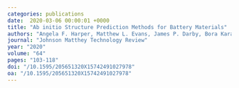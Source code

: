 ```yaml
---
categories: publications
date:  2020-03-06 00:00:01 +0000
title: "Ab initio Structure Prediction Methods for Battery Materials"
authors: "Angela F. Harper, Matthew L. Evans, James P. Darby, Bora Karasulu, Can P. Koçer, Joseph Nelson, Andrew J. Morris"
journal: "Johnson Matthey Technology Review"
year: "2020"
volume: "64"
pages: "103-118"
doi: "/10.1595/205651320X15742491027978"
oa: "/10.1595/205651320X15742491027978"
---
```

